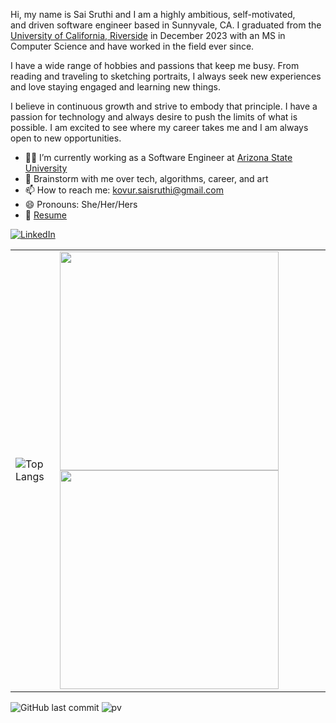 Hi, my name is Sai Sruthi and I am a highly ambitious, self-motivated, and driven software engineer based in Sunnyvale, CA. I graduated from the [University of California, Riverside](https://www.ucr.edu/) in December 2023 with an MS in Computer Science and have worked in the field ever since. 

I have a wide range of hobbies and passions that keep me busy. From reading and traveling to sketching portraits, I always seek new experiences and love staying engaged and learning new things.

I believe in continuous growth and strive to embody that principle. I have a passion for technology and always desire to push the limits of what is possible. I am excited to see where my career takes me and I am always open to new opportunities.

- 👩‍💻 I’m currently working as a Software Engineer at [Arizona State University](https://www.asu.edu/)
- 💬 Brainstorm with me over tech, algorithms, career, and art
- 📫 How to reach me: kovur.saisruthi@gmail.com
- 😄 Pronouns: She/Her/Hers
- 📝 [Resume](https://drive.google.com/file/d/1103S2MZL6A-EfemEEswuYWSFOBD6lk5K/view?usp=drive_link)


<a href="https://www.linkedin.com/in/sruthikovur/" target="_blank"><img alt="LinkedIn" src="https://img.shields.io/badge/linkedin-%230077B5.svg?&style=for-the-badge&logo=linkedin&logoColor=white" /></a>
</p>

<table>
  <tr>
    <td>
      <img src="https://github-readme-stats.vercel.app/api/top-langs/?username=saisruthi-kovur&hide=TeX&layout=compact" alt="Top Langs" />
    </td>
    <td>
      <a href="https://git.io/streak-stats#gh-light-mode-only">
        <img src="http://github-readme-streak-stats.herokuapp.com?user=saisruthi-kovur&theme=graywhite#gh-light-mode-only" width="350" />
      </a>
      <a href="https://git.io/streak-stats#gh-dark-mode-only">
        <img src="http://github-readme-streak-stats.herokuapp.com?user=saisruthi-kovur&theme=dark#gh-dark-mode-only" width="350" />
      </a>
    </td>
  </tr>
</table>


![GitHub last commit](https://img.shields.io/github/last-commit/saisruthi-kovur/saisruthi-kovur)
![pv](https://pageview.vercel.app/?github_user=saisruthi-kovur)
